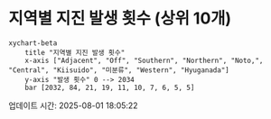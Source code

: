 # 지역별 지진 발생 횟수 (상위 10개)

```mermaid
xychart-beta
    title "지역별 지진 발생 횟수"
    x-axis ["Adjacent", "Off", "Southern", "Northern", "Noto,", "Central", "Kiisuido", "미분류", "Western", "Hyuganada"]
    y-axis "발생 횟수" 0 --> 2034
    bar [2032, 84, 21, 19, 11, 10, 7, 6, 5, 5]
```

업데이트 시간: 2025-08-01 18:05:22
